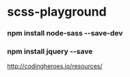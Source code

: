 # scss-playground

### npm install node-sass --save-dev
### npm install jquery --save

http://codingheroes.io/resources/